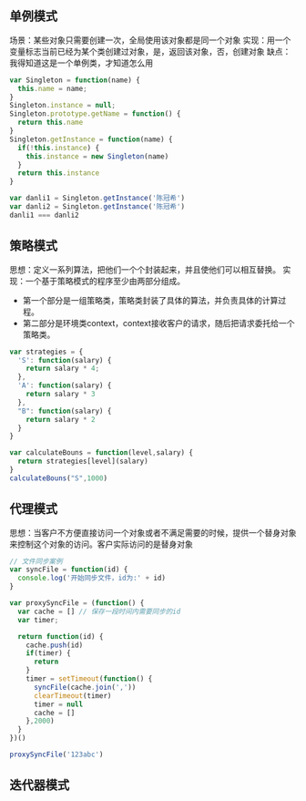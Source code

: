 ## 单例模式
场景：某些对象只需要创建一次，全局使用该对象都是同一个对象
实现：用一个变量标志当前已经为某个类创建过对象，是，返回该对象，否，创建对象
缺点：我得知道这是一个单例类，才知道怎么用
```js
var Singleton = function(name) {
  this.name = name;
}
Singleton.instance = null;
Singleton.prototype.getName = function() {
  return this.name
}
Singleton.getInstance = function(name) {
  if(!this.instance) {
    this.instance = new Singleton(name)
  } 
  return this.instance
}

var danli1 = Singleton.getInstance('陈冠希')
var danli2 = Singleton.getInstance('陈冠希')
danli1 === danli2
```


## 策略模式
思想：定义一系列算法，把他们一个个封装起来，并且使他们可以相互替换。
实现：一个基于策略模式的程序至少由两部分组成。
- 第一个部分是一组策略类，策略类封装了具体的算法，并负责具体的计算过程。
- 第二部分是环境类context，context接收客户的请求，随后把请求委托给一个策略类。
```js
var strategies = {
  'S': function(salary) {
    return salary * 4;
  },
  'A': function(salary) {
    return salary * 3
  },
  "B": function(salary) {
    return salary * 2
  }
}

var calculateBouns = function(level,salary) {
  return strategies[level](salary)
}
calculateBouns("S",1000)
```
## 代理模式
思想：当客户不方便直接访问一个对象或者不满足需要的时候，提供一个替身对象来控制这个对象的访问。客户实际访问的是替身对象
```js
// 文件同步案例
var syncFile = function(id) {
  console.log('开始同步文件，id为:' + id)
}

var proxySyncFile = (function() {
  var cache = [] // 保存一段时间内需要同步的id
  var timer;

  return function(id) {
    cache.push(id)
    if(timer) {
      return
    }
    timer = setTimeout(function() {
      syncFile(cache.join(','))
      clearTimeout(timer)
      timer = null
      cache = []
    },2000)
  }
})()

proxySyncFile('123abc')
```

## 迭代器模式
